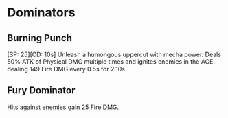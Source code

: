 # Dominators

## Burning Punch

[SP: 25][CD: 10s] Unleash a humongous uppercut with mecha power. Deals 50% ATK of Physical DMG multiple times and ignites enemies in the AOE, dealing 149 Fire DMG every 0.5s for 2.10s.

## Fury Dominator

Hits against enemies gain 25 Fire DMG.